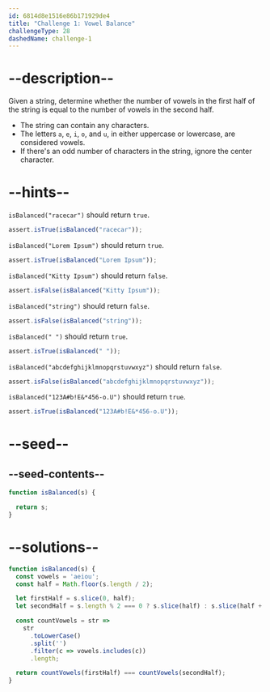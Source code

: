 ```yaml
---
id: 6814d8e1516e86b171929de4
title: "Challenge 1: Vowel Balance"
challengeType: 28
dashedName: challenge-1
---
```


# --description--

Given a string, determine whether the number of vowels in the first half of the string is equal to the number of vowels in the second half.

- The string can contain any characters.
- The letters `a`, `e`, `i`, `o`, and `u`, in either uppercase or lowercase, are considered vowels.
- If there's an odd number of characters in the string, ignore the center character.

# --hints--

`isBalanced("racecar")` should return `true`.

```js
assert.isTrue(isBalanced("racecar"));
```

`isBalanced("Lorem Ipsum")` should return `true`.

```js
assert.isTrue(isBalanced("Lorem Ipsum"));
```

`isBalanced("Kitty Ipsum")` should return `false`.

```js
assert.isFalse(isBalanced("Kitty Ipsum"));
```

`isBalanced("string")` should return `false`.

```js
assert.isFalse(isBalanced("string"));
```

`isBalanced(" ")` should return `true`.

```js
assert.isTrue(isBalanced(" "));
```

`isBalanced("abcdefghijklmnopqrstuvwxyz")` should return `false`.

```js
assert.isFalse(isBalanced("abcdefghijklmnopqrstuvwxyz"));
```

`isBalanced("123A#b!E&*456-o.U")` should return `true`.

```js
assert.isTrue(isBalanced("123A#b!E&*456-o.U"));
```

# --seed--

## --seed-contents--

```js
function isBalanced(s) {

  return s;
}
```

# --solutions--

```js
function isBalanced(s) {
  const vowels = 'aeiou';
  const half = Math.floor(s.length / 2);

  let firstHalf = s.slice(0, half);
  let secondHalf = s.length % 2 === 0 ? s.slice(half) : s.slice(half + 1);

  const countVowels = str =>
    str
      .toLowerCase()
      .split('')
      .filter(c => vowels.includes(c))
      .length;

  return countVowels(firstHalf) === countVowels(secondHalf);
}
```
